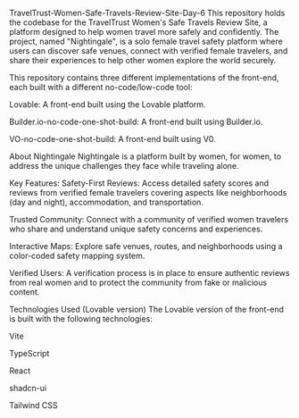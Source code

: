 TravelTrust-Women-Safe-Travels-Review-Site-Day-6
This repository holds the codebase for the TravelTrust Women's Safe Travels Review Site, a platform designed to help women travel more safely and confidently. The project, named "Nightingale", is a solo female travel safety platform where users can discover safe venues, connect with verified female travelers, and share their experiences to help other women explore the world securely.

This repository contains three different implementations of the front-end, each built with a different no-code/low-code tool:

Lovable: A front-end built using the Lovable platform.

Builder.io-no-code-one-shot-build: A front-end built using Builder.io.

VO-no-code-one-shot-build: A front-end built using V0.

About Nightingale
Nightingale is a platform built by women, for women, to address the unique challenges they face while traveling alone.

Key Features:
Safety-First Reviews: Access detailed safety scores and reviews from verified female travelers covering aspects like neighborhoods (day and night), accommodation, and transportation.

Trusted Community: Connect with a community of verified women travelers who share and understand unique safety concerns and experiences.

Interactive Maps: Explore safe venues, routes, and neighborhoods using a color-coded safety mapping system.

Verified Users: A verification process is in place to ensure authentic reviews from real women and to protect the community from fake or malicious content.

Technologies Used (Lovable version)
The Lovable version of the front-end is built with the following technologies:

Vite

TypeScript

React

shadcn-ui

Tailwind CSS
